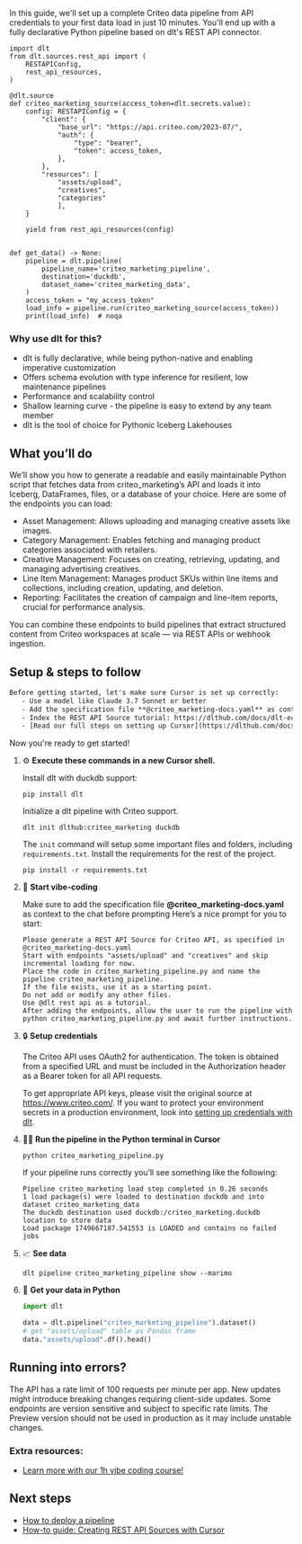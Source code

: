 In this guide, we'll set up a complete Criteo data pipeline from API credentials to your first data load in just 10 minutes. You'll end up with a fully declarative Python pipeline based on dlt's REST API connector.

```python-outcome
import dlt
from dlt.sources.rest_api import (
    RESTAPIConfig,
    rest_api_resources,
)

@dlt.source
def criteo_marketing_source(access_token=dlt.secrets.value):
    config: RESTAPIConfig = {
        "client": {
            "base_url": "https://api.criteo.com/2023-07/",
            "auth": {
                "type": "bearer",
                "token": access_token,
            },
        },
        "resources": [
            "assets/upload",
            "creatives",
            "categories"
            ],
    }

    yield from rest_api_resources(config)


def get_data() -> None:
    pipeline = dlt.pipeline(
        pipeline_name='criteo_marketing_pipeline',
        destination='duckdb',
        dataset_name='criteo_marketing_data', 
    )
    access_token = "my_access_token"
    load_info = pipeline.run(criteo_marketing_source(access_token))
    print(load_info)  # noqa
```

### Why use dlt for this?

- dlt is fully declarative, while being python-native and enabling imperative customization
- Offers schema evolution with type inference for resilient, low maintenance pipelines
- Performance and scalability control
- Shallow learning curve - the pipeline is easy to extend by any team member
- dlt is the tool of choice for Pythonic Iceberg Lakehouses

## What you’ll do

We’ll show you how to generate a readable and easily maintainable Python script that fetches data from criteo_marketing’s API and loads it into Iceberg, DataFrames, files, or a database of your choice. Here are some of the endpoints you can load:

- Asset Management: Allows uploading and managing creative assets like images.
- Category Management: Enables fetching and managing product categories associated with retailers.
- Creative Management: Focuses on creating, retrieving, updating, and managing advertising creatives.
- Line Item Management: Manages product SKUs within line items and collections, including creation, updating, and deletion.
- Reporting: Facilitates the creation of campaign and line-item reports, crucial for performance analysis.

You can combine these endpoints to build pipelines that extract structured content from Criteo workspaces at scale — via REST APIs or webhook ingestion.

## Setup & steps to follow

```default
Before getting started, let's make sure Cursor is set up correctly:
   - Use a model like Claude 3.7 Sonnet or better
   - Add the specification file **@criteo_marketing-docs.yaml** as context
   - Index the REST API Source tutorial: https://dlthub.com/docs/dlt-ecosystem/verified-sources/rest_api/ and add it to context as **@dlt rest api**
   - [Read our full steps on setting up Cursor](https://dlthub.com/docs/dlt-ecosystem/llm-tooling/cursor-restapi#23-configuring-cursor-with-documentation)
```

Now you're ready to get started! 

1. ⚙️ **Execute these commands in a new Cursor shell.**
    
    Install dlt with duckdb support:
    ```shell
    pip install dlt
    ```

    Initialize a dlt pipeline with Criteo support.
    ```shell
    dlt init dlthub:criteo_marketing duckdb
    ```

    The `init` command will setup some important files and folders, including `requirements.txt`. Install the requirements for the rest of the project.
    ```shell
    pip install -r requirements.txt
    ```
    
2. 🤠 **Start vibe-coding**
    
    Make sure to add the specification file **@criteo_marketing-docs.yaml** as context to the chat before prompting
    Here’s a nice prompt for you to start: 
    
    ```prompt
    Please generate a REST API Source for Criteo API, as specified in @criteo_marketing-docs.yaml 
    Start with endpoints "assets/upload" and "creatives" and skip incremental loading for now. 
    Place the code in criteo_marketing_pipeline.py and name the pipeline criteo_marketing_pipeline. 
    If the file exists, use it as a starting point. 
    Do not add or modify any other files. 
    Use @dlt rest api as a tutorial. 
    After adding the endpoints, allow the user to run the pipeline with python criteo_marketing_pipeline.py and await further instructions.
    ```

    
3. 🔒 **Setup credentials** 
    
    The Criteo API uses OAuth2 for authentication. The token is obtained from a specified URL and must be included in the Authorization header as a Bearer token for all API requests.
    
    To get appropriate API keys, please visit the original source at https://www.criteo.com/.
    If you want to protect your environment secrets in a production environment, look into [setting up credentials with dlt](https://dlthub.com/docs/walkthroughs/add_credentials).
    
4. 🏃‍♀️ **Run the pipeline in the Python terminal in Cursor**
    
    ```shell
    python criteo_marketing_pipeline.py
    ```
    
    If your pipeline runs correctly you’ll see something like the following:
    
    ```shell
    Pipeline criteo_marketing load step completed in 0.26 seconds
    1 load package(s) were loaded to destination duckdb and into dataset criteo_marketing_data
    The duckdb destination used duckdb:/criteo_marketing.duckdb location to store data
    Load package 1749667187.541553 is LOADED and contains no failed jobs
    ```
    
5. 📈 **See data**
    
    ```shell
    dlt pipeline criteo_marketing_pipeline show --marimo
    ```
    
6. 🐍 **Get your data in Python**
    
    ```python
    import dlt

   data = dlt.pipeline("criteo_marketing_pipeline").dataset()
   # get "assets/upload" table as Pandas frame
   data."assets/upload".df().head()
    ```

## Running into errors?

The API has a rate limit of 100 requests per minute per app. New updates might introduce breaking changes requiring client-side updates. Some endpoints are version sensitive and subject to specific rate limits. The Preview version should not be used in production as it may include unstable changes.

### Extra resources:

- [Learn more with our 1h vibe coding course!](https://www.youtube.com/watch?v=GGid70rnJuM)

## Next steps

- [How to deploy a pipeline](https://dlthub.com/docs/walkthroughs/deploy-a-pipeline)
- [How-to guide: Creating REST API Sources with Cursor](https://dlthub.com/docs/dlt-ecosystem/llm-tooling/cursor-restapi)